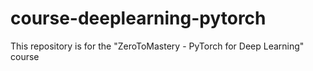 # course-deeplearning-pytorch
This repository is for the "ZeroToMastery - PyTorch for Deep Learning" course
